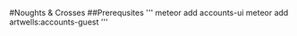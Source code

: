 #Noughts & Crosses
##Prerequsites
'''
meteor add accounts-ui
meteor add artwells:accounts-guest
'''
